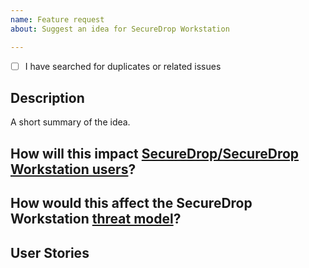 ```yaml
---
name: Feature request
about: Suggest an idea for SecureDrop Workstation

---
```


* [ ] I have searched for duplicates or related issues

## Description

A short summary of the idea.

## How will this impact [SecureDrop/SecureDrop Workstation users](https://github.com/freedomofpress/securedrop-ux/wiki/Users)?
<!-- How do you feel this change might impact SecureDrop Workstation's usability, accessibility, or usefulness—and specifically, for which users? Has anecdotal feedback from users influenced this change? Does evidence exist from user research to support this idea? Could design or user research efforts be helpful to support a change? -->

## How would this affect the SecureDrop Workstation [threat model](https://github.com/freedomofpress/securedrop-workstation/#threat-model)?
<!-- Would this change create new risks for sources, journalists, or administrators? Would it mitigate existing risks? -->

## User Stories
<!-- If appropriate, add one or more relevant user stories in this format: “As a [role], I want to [task], so that [reason].” -->
